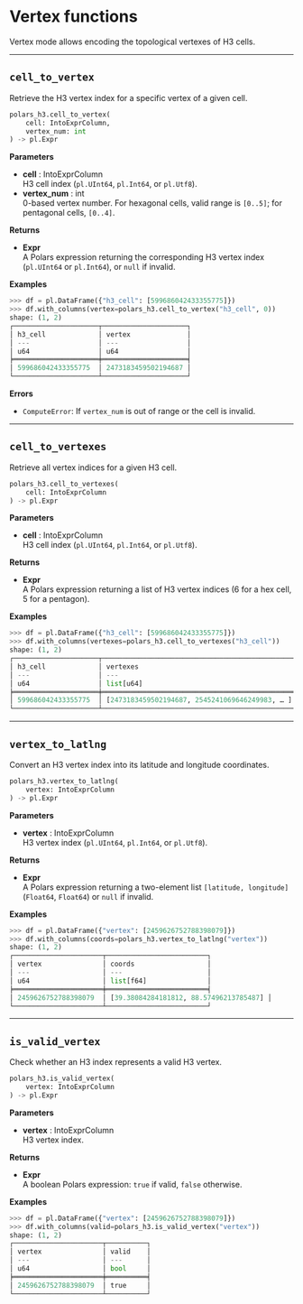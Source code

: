 # Vertex functions

Vertex mode allows encoding the topological vertexes of H3 cells.

---

## `cell_to_vertex`

Retrieve the H3 vertex index for a specific vertex of a given cell.

```python
polars_h3.cell_to_vertex(
    cell: IntoExprColumn,
    vertex_num: int
) -> pl.Expr
```

**Parameters**

- **cell** : IntoExprColumn  
  H3 cell index (`pl.UInt64`, `pl.Int64`, or `pl.Utf8`).
- **vertex_num** : int  
  0-based vertex number. For hexagonal cells, valid range is `[0..5]`; for pentagonal cells, `[0..4]`.

**Returns**

- **Expr**  
  A Polars expression returning the corresponding H3 vertex index (`pl.UInt64` or `pl.Int64`), or `null` if invalid.

**Examples**

```python
>>> df = pl.DataFrame({"h3_cell": [599686042433355775]})
>>> df.with_columns(vertex=polars_h3.cell_to_vertex("h3_cell", 0))
shape: (1, 2)
┌─────────────────────┬─────────────────────┐
│ h3_cell             │ vertex              │
│ ---                 │ ---                 │
│ u64                 │ u64                 │
╞═════════════════════╪═════════════════════╡
│ 599686042433355775  │ 2473183459502194687 │
└─────────────────────┴─────────────────────┘
```

**Errors**

- `ComputeError`: If `vertex_num` is out of range or the cell is invalid.

---

## `cell_to_vertexes`

Retrieve all vertex indices for a given H3 cell.

```python
polars_h3.cell_to_vertexes(
    cell: IntoExprColumn
) -> pl.Expr
```

**Parameters**

- **cell** : IntoExprColumn  
  H3 cell index (`pl.UInt64`, `pl.Int64`, or `pl.Utf8`).

**Returns**

- **Expr**  
  A Polars expression returning a list of H3 vertex indices (6 for a hex cell, 5 for a pentagon).

**Examples**

```python
>>> df = pl.DataFrame({"h3_cell": [599686042433355775]})
>>> df.with_columns(vertexes=polars_h3.cell_to_vertexes("h3_cell"))
shape: (1, 2)
┌─────────────────────┬────────────────────────────────────────────────┐
│ h3_cell             │ vertexes                                       │
│ ---                 │ ---                                             │
│ u64                 │ list[u64]                                       │
╞═════════════════════╪════════════════════════════════════════════════╡
│ 599686042433355775  │ [2473183459502194687, 2545241069646249983, … ] │
└─────────────────────┴────────────────────────────────────────────────┘
```

---

## `vertex_to_latlng`

Convert an H3 vertex index into its latitude and longitude coordinates.

```python
polars_h3.vertex_to_latlng(
    vertex: IntoExprColumn
) -> pl.Expr
```

**Parameters**

- **vertex** : IntoExprColumn  
  H3 vertex index (`pl.UInt64`, `pl.Int64`, or `pl.Utf8`).

**Returns**

- **Expr**  
  A Polars expression returning a two-element list `[latitude, longitude]` (`Float64`, `Float64`) or `null` if invalid.

**Examples**

```python
>>> df = pl.DataFrame({"vertex": [2459626752788398079]})
>>> df.with_columns(coords=polars_h3.vertex_to_latlng("vertex"))
shape: (1, 2)
┌──────────────────────┬─────────────────────────┐
│ vertex               │ coords                  │
│ ---                  │ ---                     │
│ u64                  │ list[f64]               │
╞══════════════════════╪═════════════════════════╡
│ 2459626752788398079  │ [39.38084284181812, 88.57496213785487] │
└──────────────────────┴─────────────────────────┘
```

---

## `is_valid_vertex`

Check whether an H3 index represents a valid H3 vertex.

```python
polars_h3.is_valid_vertex(
    vertex: IntoExprColumn
) -> pl.Expr
```

**Parameters**

- **vertex** : IntoExprColumn  
  H3 vertex index.

**Returns**

- **Expr**  
  A boolean Polars expression: `true` if valid, `false` otherwise.

**Examples**

```python
>>> df = pl.DataFrame({"vertex": [2459626752788398079]})
>>> df.with_columns(valid=polars_h3.is_valid_vertex("vertex"))
shape: (1, 2)
┌──────────────────────┬──────────┐
│ vertex               │ valid    │
│ ---                  │ ---      │
│ u64                  │ bool     │
╞══════════════════════╪══════════╡
│ 2459626752788398079  │ true     │
└──────────────────────┴──────────┘
```
